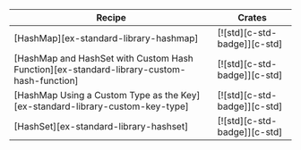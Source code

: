 | Recipe | Crates |
|---|---|
| [HashMap][ex-standard-library-hashmap] | [![std][c-std-badge]][c-std] |
| [HashMap and HashSet with Custom Hash Function][ex-standard-library-custom-hash-function] | [![std][c-std-badge]][c-std] |
| [HashMap Using a Custom Type as the Key][ex-standard-library-custom-key-type] | [![std][c-std-badge]][c-std] |
| [HashSet][ex-standard-library-hashset] | [![std][c-std-badge]][c-std] |
